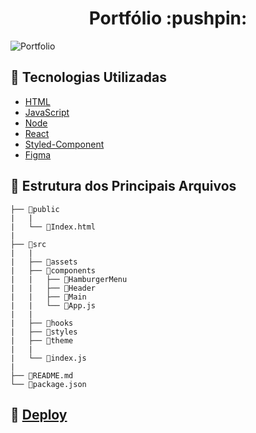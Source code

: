 <h1 align="center">Portfólio :pushpin:</h1>


![Portfolio](https://user-images.githubusercontent.com/109693663/210119480-98eef695-29b0-433d-9780-94cdecfc3a6b.gif)



## :robot: Tecnologias Utilizadas

- [HTML](https://developer.mozilla.org/pt-BR/docs/Web/HTML)
- [JavaScript](https://developer.mozilla.org/pt-BR/docs/Web/JavaScript)
- [Node](https://nodejs.org/pt-br/)
- [React](https://pt-br.reactjs.org/)
- [Styled-Component](https://styled-components.com/)
- [Figma](https://www.figma.com/)

## :file_folder: Estrutura dos Principais Arquivos

```
├── 📁public  
|   |
|   └── 📄Index.html
|
├── 📁src
|   |
|   ├── 📁assets
|   ├── 📁components
|   |   ├── 📁HamburgerMenu
|   |   ├── 📁Header
|   |   ├── 📁Main
|   |   └── 📄App.js
|   |
|   ├── 📁hooks
|   ├── 📁styles
|   ├── 📁theme
|   | 
|   └── 📄index.js
|
├── 📄README.md
└── 📄package.json

```

## :eyes: [Deploy](https://portfolio-guilhiz.vercel.app/)
